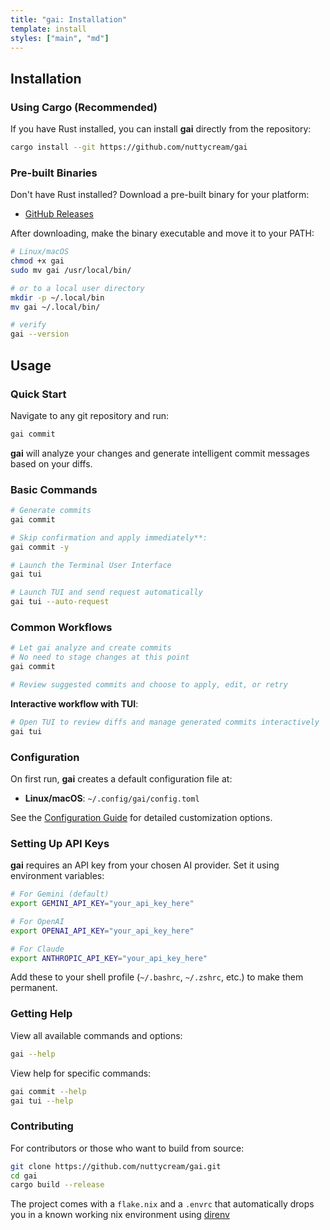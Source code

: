 ```yaml
---
title: "gai: Installation"
template: install
styles: ["main", "md"]
---
```


## Installation

### Using Cargo (Recommended)

If you have Rust installed, you can install **gai** directly from the
repository:

```bash
cargo install --git https://github.com/nuttycream/gai
```

### Pre-built Binaries

Don't have Rust installed? Download a pre-built binary for your platform:

- [GitHub Releases](https://github.com/nuttycream/gai/releases)

After downloading, make the binary executable and move it to your PATH:

```bash
# Linux/macOS
chmod +x gai
sudo mv gai /usr/local/bin/

# or to a local user directory 
mkdir -p ~/.local/bin
mv gai ~/.local/bin/

# verify
gai --version
```

## Usage

### Quick Start

Navigate to any git repository and run:

```bash
gai commit
```

**gai** will analyze your changes and generate intelligent commit messages based
on your diffs.

### Basic Commands

```bash
# Generate commits
gai commit

# Skip confirmation and apply immediately**:
gai commit -y

# Launch the Terminal User Interface
gai tui

# Launch TUI and send request automatically
gai tui --auto-request
```

### Common Workflows

```bash
# Let gai analyze and create commits
# No need to stage changes at this point
gai commit

# Review suggested commits and choose to apply, edit, or retry
```

**Interactive workflow with TUI**:

```bash
# Open TUI to review diffs and manage generated commits interactively
gai tui
```

### Configuration

On first run, **gai** creates a default configuration file at:

- **Linux/macOS**: `~/.config/gai/config.toml`

See the [Configuration Guide](/config) for detailed customization options.

### Setting Up API Keys

**gai** requires an API key from your chosen AI provider. Set it using
environment variables:

```bash
# For Gemini (default)
export GEMINI_API_KEY="your_api_key_here"

# For OpenAI
export OPENAI_API_KEY="your_api_key_here"

# For Claude
export ANTHROPIC_API_KEY="your_api_key_here"
```

Add these to your shell profile (`~/.bashrc`, `~/.zshrc`, etc.) to make them
permanent.

### Getting Help

View all available commands and options:

```bash
gai --help
```

View help for specific commands:

```bash
gai commit --help
gai tui --help
```

### Contributing

For contributors or those who want to build from source:

```bash
git clone https://github.com/nuttycream/gai.git
cd gai
cargo build --release
```

The project comes with a `flake.nix` and a `.envrc` that automatically drops you
in a known working nix environment using
[direnv](https://github.com/nix-community/nix-direnv)
